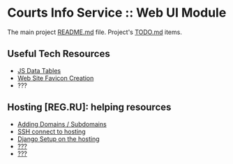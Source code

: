 # Courts Info Service :: Web UI Module

The main project [README.md](../README.md) file.
Project's [TODO.md](../TODO.md) items.

## Useful Tech Resources

- [JS Data Tables](https://datatables.net/)
- [Web Site Favicon Creation](https://favicon.io/)
- ???

## Hosting [REG.RU]: helping resources

- [Adding Domains / Subdomains](https://help.reg.ru/support/hosting/privyazka-domena-k-hostingu/poddomeny)
- [SSH connect to hosting](https://help.reg.ru/support/hosting/dostupy-i-podklyucheniye-panel-upravleniya-ftp-ssh/rabota-po-ssh-na-virtualnom-hostinge)
- [Django Setup on the hosting](https://help.reg.ru/support/hosting/php-asp-net-i-skripty/kak-ustanovit-django-na-hosting)
- [???](link)
- [???](link)

